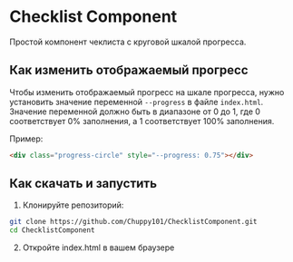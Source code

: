 # Checklist Component

Простой компонент чеклиста с круговой шкалой прогресса.

## Как изменить отображаемый прогресс

Чтобы изменить отображаемый прогресс на шкале прогресса, нужно установить значение переменной `--progress` в файле `index.html`. Значение переменной должно быть в диапазоне от 0 до 1, где 0 соответствует 0% заполнения, а 1 соответствует 100% заполнения.

Пример:

```html
<div class="progress-circle" style="--progress: 0.75"></div>
```

## Как скачать и запустить

1. Клонируйте репозиторий:

```bash
git clone https://github.com/Chuppy101/ChecklistComponent.git
cd ChecklistComponent
```

2. Откройте index.html в вашем браузере
